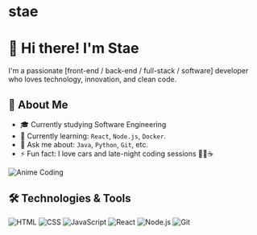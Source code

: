 # stae

# 👋 Hi there! I'm Stae

I'm a passionate [front-end / back-end / full-stack / software] developer who loves technology, innovation, and clean code.


## 🚀 About Me

- 🎓 Currently studying Software Engineering
- 🌱 Currently learning: `React`, `Node.js`, `Docker`.
- 💬 Ask me about: `Java`, `Python`, `Git`, etc.
- ⚡ Fun fact: I love cars and late-night coding sessions 👨‍💻☕

![Anime Coding](https://media.giphy.com/media/1ap97JTGkqLg35Vnl6/giphy.gif)



## 🛠️ Technologies & Tools

![HTML](https://img.shields.io/badge/HTML-E34F26?style=for-the-badge&logo=html5&logoColor=fff)
![CSS](https://img.shields.io/badge/CSS-1572B6?style=for-the-badge&logo=css3)
![JavaScript](https://img.shields.io/badge/JavaScript-F7DF1E?style=for-the-badge&logo=javascript&logoColor=000)
![React](https://img.shields.io/badge/React-20232A?style=for-the-badge&logo=react&logoColor=61DAFB)
![Node.js](https://img.shields.io/badge/Node.js-339933?style=for-the-badge&logo=nodedotjs&logoColor=white)
![Git](https://img.shields.io/badge/Git-F05032?style=for-the-badge&logo=git&logoColor=fff)




